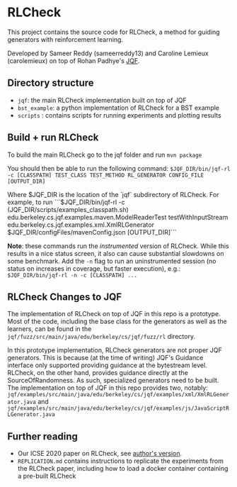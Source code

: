 # RLCheck

This project contains the source code for RLCheck, a method for guiding generators with reinforcement learning.

Developed by Sameer Reddy (sameerreddy13) and Caroline Lemieux (carolemieux) on top of Rohan Padhye's [JQF](https://www.github.com/rohanpadhye/jqf).

## Directory structure

* `jqf`: the main RLCheck implementation built on top of JQF
* `bst_example`: a python implementation of RLCheck for a BST example
* `scripts` : contains scripts for running experiments and plotting results

## Build + run RLCheck

To build the main RLCheck go to the jqf folder and run
```mvn package```


You should then be able to run the following command:
```$JQF_DIR/bin/jqf-rl -c [CLASSPATH] TEST_CLASS TEST_METHOD RL_GENERATOR CONFIG_FILE [OUTPUT_DIR]```

Where $JQF_DIR is the location of the `jqf` subdirectory of RLCheck. For example, to run 
```$JQF_DIR/bin/jqf-rl -c $($JQF_DIR/scripts/examples_classpath.sh) edu.berkeley.cs.jqf.examples.maven.ModelReaderTest testWithInputStream edu.berkeley.cs.jqf.examples.xml.XmlRLGenerator $JQF_DIR/configFiles/mavenConfig.json [OUTPUT_DIR]```

**Note**: these commands run the *instrumented* version of RLCheck. While this results in a nice status screen, it also can cause substantial slowdowns on some benchmark. Add the `-n` flag to run an uninstrumented session (no status on increases in coverage, but faster execution), e.g.: `$JQF_DIR/bin/jqf-rl -n -c [CLASSPATH] ...`

## RLCheck Changes to JQF

The implementation of RLCheck on top of JQF in this repo is a prototype. Most of the code, including the base class for the generators as well as the learners, can be found in the `jqf/fuzz/src/main/java/edu/berkeley/cs/jqf/fuzz/rl` directory.

In this prototype implementation, RLCheck generators are not proper JQF generators. This is because (at the time of writing) JQF's Guidance interface only supported providing guidance at the bytestream level. RLCheck, on the other hand, provides guidance directly at the SourceOfRandomness. As such, specialized generators need to be built. The implementation on top of JQF in this repo provides two, notably:
```jqf/examples/src/main/java/edu/berkeley/cs/jqf/examples/xml/XmlRLGenerator.java```
and
```jqf/examples/src/main/java/edu/berkeley/cs/jqf/examples/js/JavaScriptRLGenerator.java```

## Further reading

* Our ICSE 2020 paper on RLCheck, see [author's version](www.carolemieux.com/rlcheck_preprint.pdf). 
* `REPLICATION.md` contains instructions to replicate the experiments from the RLCheck paper, including how to load a docker container containing a pre-built RLCheck

